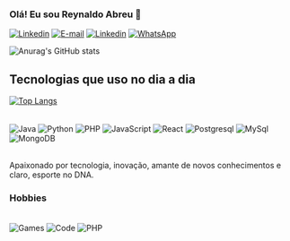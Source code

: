 ### Olá! Eu sou Reynaldo Abreu 👋
[![Linkedin](https://img.shields.io/badge/LinkedIn-0077B5?style=for-the-badge&logo=linkedin&logoColor=white)](https://www.linkedin.com/in/reynaldoabreu/)
[![E-mail](https://img.shields.io/badge/Microsoft_Outlook-0078D4?style=for-the-badge&logo=microsoft-outlook&logoColor=white)](reynaldodadilson@hotmail.com)
[![Linkedin](https://img.shields.io/badge/Instagram-E4405F?style=for-the-badge&logo=instagram&logoColor=white)](https://www.instagram.com/reynaldo__abreu/)
[![WhatsApp](https://img.shields.io/badge/WhatsApp-25D366?style=for-the-badge&logo=whatsapp&logoColor=white)](https://wa.me/5521979098858)

![Anurag's GitHub stats](https://github-readme-stats.vercel.app/api?username=ReynaldoAbreu&show_icons=true&theme=dracula)
## Tecnologias que uso no dia a dia

[![Top Langs](https://github-readme-stats.vercel.app/api/top-langs/?username=ReynaldoAbreu&layout=compact)](https://github.com/anuraghazra/github-readme-stats)

<div style="display: inline_block"><br/>
    <img align="center" alt="Java" src="https://img.shields.io/badge/Java-ED8B00?style=for-the-badge&logo=java&logoColor=white" />
     <img align="center" alt="Python" src="https://img.shields.io/badge/Python-3776AB?style=for-the-badge&logo=python&logoColor=white" />
    <img align="center" alt="PHP" src="https://img.shields.io/badge/PHP-777BB4?style=for-the-badge&logo=php&logoColor=white" />
    <img align="center" alt="JavaScript" src="https://img.shields.io/badge/JavaScript-323330?style=for-the-badge&logo=javascript&logoColor=F7DF1E" />
    <img align="center" alt="React" src="https://img.shields.io/badge/React-20232A?style=for-the-badge&logo=react&logoColor=61DAFB" />
    <img align="center" alt="Postgresql" src="https://img.shields.io/badge/PostgreSQL-316192?style=for-the-badge&logo=postgresql&logoColor=white" />
    <img align="center" alt="MySql" src="https://img.shields.io/badge/MySQL-00000F?style=for-the-badge&logo=mysql&logoColor=white" />
    <img align="center" alt="MongoDB" src="https://img.shields.io/badge/MongoDB-4EA94B?style=for-the-badge&logo=mongodb&logoColor=white" />
    
</div><br/>

Apaixonado por tecnologia, inovação, amante de novos conhecimentos e claro, esporte no DNA.

### Hobbies
<div style="display: inline_block"><br/>
     <img align="center" alt="Games" src="https://img.shields.io/badge/PlayStation-003791?style=for-the-badge&logo=playstation&logoColor=white"/>
     <img align="center" alt="Code" src="https://img.shields.io/badge/-LeetCode-FFA116?style=for-the-badge&logo=LeetCode&logoColor=black" />
     <img align="center" alt="PHP" src="https://img.shields.io/badge/Counter_Strike-000000?style=for-the-badge&logo=counter-strike&logoColor=white" />
    
</div><br/>
